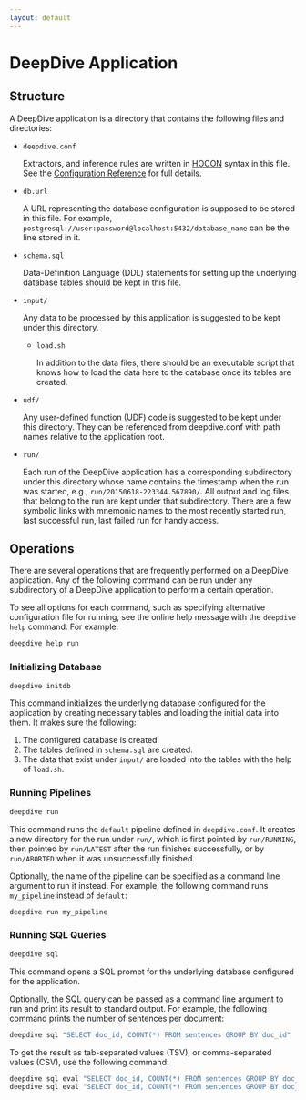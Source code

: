 ```yaml
---
layout: default
---
```


# DeepDive Application

## Structure

A DeepDive application is a directory that contains the following files and directories:

* `deepdive.conf`

    Extractors, and inference rules are written in [HOCON][] syntax in this file.
    See the [Configuration Reference](http://deepdive.stanford.edu/doc/basics/configuration.html) for full details.

* `db.url`

    A URL representing the database configuration is supposed to be stored in this file.
    For example, `postgresql://user:password@localhost:5432/database_name` can be the line stored in it.

* `schema.sql`

    Data-Definition Language (DDL) statements for setting up the underlying database tables should be kept in this file.

* `input/`

    Any data to be processed by this application is suggested to be kept under this directory.

    * `load.sh`

        In addition to the data files, there should be an executable script that knows how to load the data here to the database once its tables are created.

* `udf/`

    Any user-defined function (UDF) code is suggested to be kept under this directory.
    They can be referenced from deepdive.conf with path names relative to the application root.

* `run/`

    Each run of the DeepDive application has a corresponding subdirectory under this directory whose name contains the timestamp when the run was started, e.g., `run/20150618-223344.567890/`.
    All output and log files that belong to the run are kept under that subdirectory.
    There are a few symbolic links with mnemonic names to the most recently started run, last successful run, last failed run for handy access.

[HOCON]: https://github.com/typesafehub/config/blob/master/HOCON.md#readme "Human Optimized Configuration Object Notation"


## Operations

There are several operations that are frequently performed on a DeepDive application.
Any of the following command can be run under any subdirectory of a DeepDive application to perform a certain operation.

To see all options for each command, such as specifying alternative configuration file for running, see the online help message with the `deepdive help` command.  For example:
```bash
deepdive help run
```

### Initializing Database

```bash
deepdive initdb
```

This command initializes the underlying database configured for the application by creating necessary tables and loading the initial data into them.
It makes sure the following:

1. The configured database is created.
2. The tables defined in `schema.sql` are created.
3. The data that exist under `input/` are loaded into the tables with the help of `load.sh`.


### Running Pipelines

```bash
deepdive run
```

This command runs the `default` pipeline defined in `deepdive.conf`.
It creates a new directory for the run under `run/`, which is first pointed by `run/RUNNING`, then pointed by `run/LATEST` after the run finishes successfully, or by `run/ABORTED` when it was unsuccessfully finished.

Optionally, the name of the pipeline can be specified as a command line argument to run it instead.
For example, the following command runs `my_pipeline` instead of `default`:

```bash
deepdive run my_pipeline
```


### Running SQL Queries

```bash
deepdive sql
```

This command opens a SQL prompt for the underlying database configured for the application.

Optionally, the SQL query can be passed as a command line argument to run and print its result to standard output.
For example, the following command prints the number of sentences per document:

```bash
deepdive sql "SELECT doc_id, COUNT(*) FROM sentences GROUP BY doc_id"
```

To get the result as tab-separated values (TSV), or comma-separated values (CSV), use the following command:
```bash
deepdive sql eval "SELECT doc_id, COUNT(*) FROM sentences GROUP BY doc_id" format=tsv
deepdive sql eval "SELECT doc_id, COUNT(*) FROM sentences GROUP BY doc_id" format=csv header=1
```
